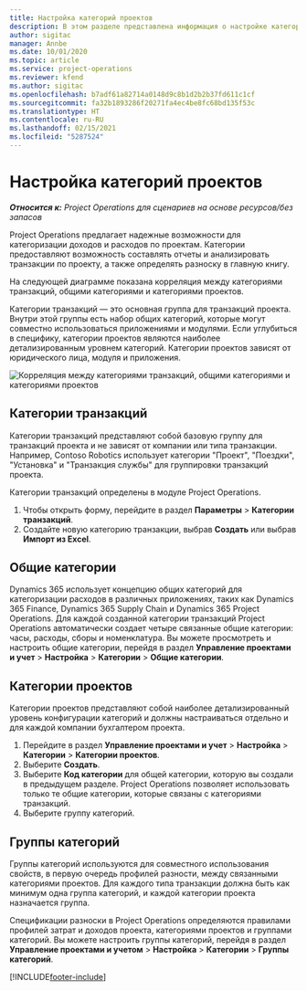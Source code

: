 ```yaml
---
title: Настройка категорий проектов
description: В этом разделе представлена информация о настройке категорий проектов.
author: sigitac
manager: Annbe
ms.date: 10/01/2020
ms.topic: article
ms.service: project-operations
ms.reviewer: kfend
ms.author: sigitac
ms.openlocfilehash: b7adf61a82714a0148d9c8b1d2b2b37fd611c1cf
ms.sourcegitcommit: fa32b1893286f20271fa4ec4be8fc68bd135f53c
ms.translationtype: HT
ms.contentlocale: ru-RU
ms.lasthandoff: 02/15/2021
ms.locfileid: "5287524"
---
```

# <a name="configure-project-categories"></a>Настройка категорий проектов

_**Относится к:** Project Operations для сценариев на основе ресурсов/без запасов_

Project Operations предлагает надежные возможности для категоризации доходов и расходов по проектам. Категории предоставляют возможность составлять отчеты и анализировать транзакции по проекту, а также определять разноску в главную книгу.

На следующей диаграмме показана корреляция между категориями транзакций, общими категориями и категориями проектов. 

Категории транзакций — это основная группа для транзакций проекта. Внутри этой группы есть набор общих категорий, которые могут совместно использоваться приложениями и модулями. Если углубиться в специфику, категории проектов являются наиболее детализированным уровнем категорий. Категории проектов зависят от юридического лица, модуля и приложения.

![Корреляция между категориями транзакций, общими категориями и категориями проектов](media/project-categories.png)

## <a name="transaction-categories"></a>Категории транзакций

Категории транзакций представляют собой базовую группу для транзакций проекта и не зависят от компании или типа транзакции. Например, Contoso Robotics использует категории "Проект", "Поездки", "Установка" и "Транзакция службы" для группировки транзакций проекта.

Категории транзакций определены в модуле Project Operations. 
1. Чтобы открыть форму, перейдите в раздел **Параметры** \> **Категории транзакций**. 
2. Создайте новую категорию транзакции, выбрав **Создать** или выбрав **Импорт из Excel**.

## <a name="shared-categories"></a>Общие категории

Dynamics 365 использует концепцию общих категорий для категоризации расходов в различных приложениях, таких как Dynamics 365 Finance, Dynamics 365 Supply Chain и Dynamics 365 Project Operations. Для каждой созданной категории транзакций Project Operations автоматически создает четыре связанные общие категории: часы, расходы, сборы и номенклатура. Вы можете просмотреть и настроить общие категории, перейдя в раздел **Управление проектами и учет** \> **Настройка** \> **Категории** \> **Общие категории**.

## <a name="project-categories"></a>Категории проектов

Категории проектов представляют собой наиболее детализированный уровень конфигурации категорий и должны настраиваться отдельно и для каждой компании бухгалтером проекта.

1. Перейдите в раздел **Управление проектами и учет** \> **Настройка** \> **Категории** \> **Категории проектов**.
2. Выберите **Создать**.
3. Выберите **Код категории** для общей категории, которую вы создали в предыдущем разделе. Project Operations позволяет использовать только те общие категории, которые связаны с категориями транзакций.
4. Выберите группу категорий.

## <a name="category-groups"></a>Группы категорий

Группы категорий используются для совместного использования свойств, в первую очередь профилей разности, между связанными категориями проектов. Для каждого типа транзакции должна быть как минимум одна группа категорий, и каждой категории проекта назначается группа.

Спецификации разноски в Project Operations определяются правилами профилей затрат и доходов проекта, категориями проектов и группами категорий. Вы можете настроить группы категорий, перейдя в раздел **Управление проектами и учетом** \> **Настройка** \> **Категории** \> **Группы категорий**.


[!INCLUDE[footer-include](../includes/footer-banner.md)]